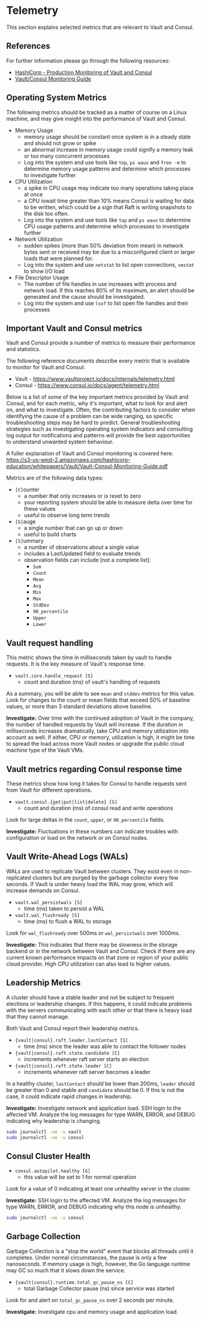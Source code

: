 # Telemetry

This section explains selected metrics that are relevant to Vault and Consul.

## References

For further information please go through the following resources:

- [HashiCorp - Production Monitoring of Vault and Consul](./assets/pdfs/Monitoring%20Vault%20and%20Consul%20in%20Prod.pdf)
- [Vault/Consul Monitoring Guide](./assets/pdfs/Vault-Consul-Monitoring-Guide.pdf)

## Operating System Metrics

The following metrics should be tracked as a matter of course on a Linux machine, and may give insight into the performance of Vault and Consul.

- Memory Usage
  - memory usage should be constant once system is in a steady state and should not grow or spike
  - an abnormal increase in memory usage could signify a memory leak or too many concurrent processes
  - Log into the system and use tools like `top`, `ps waux` and `free -m` to determine memory usage patterns and determine which processes to investigate further
- CPU Utilization
  - a spike in CPU usage may indicate too many operations taking place at once
  - a CPU iowait time greater than 10% means Consul is waiting for data to be written, which could be a sign that Raft is writing snapshots to the disk too often.
  - Log into the system and use tools like `top` and `ps waux` to determine CPU usage patterns and determine which processes to investigate further
- Network Utilization
  - sudden spikes (more than 50% deviation from mean) in network bytes sent or received may be due to a misconfigured client or larger loads that were planned for.
  - Log into the system and use `netstat` to list open connections, `vmstat` to show I/O load
- File Descriptor Usage
  - The number of file handles in use increases with process and network load.  If this reaches 80% of its maximum, an alert should be generated and the cause should be investigated.
  - Log into the system and use `lsof` to list open file handles and their processes

## Important Vault and Consul metrics

Vault and Consul provide a number of metrics to measure their performance and statistics.

The following reference documents describe every metric that is available to monitor for Vault and Consul:

- Vault - ​https://www.vaultproject.io/docs/internals/telemetry.html
- Consul - ​https://www.consul.io/docs/agent/telemetry.html

Below is a list of some of the key important metrics provided by Vault and Consul, and for each metric, why it's important, what to look for and alert on, and what to investigate.  Often, the contributing factors to consider when identifying the cause of a problem can be wide ranging, so specific troubleshooting steps may be hard to predict. General troubleshooting strategies such as investigating operating system indicators and consulting log output for notifications and patterns will provide the best opportunities to understand unwanted system behaviour.

A fuller explanation of Vault and Consul monitoring is covered here: https://s3-us-west-2.amazonaws.com/hashicorp-education/whitepapers/Vault/Vault-Consul-Monitoring-Guide.pdf

Metrics are of the following data types:

- `[C]`ounter
  - a number that only increases or is reset to zero
  - your reporting system should be able to measure delta over time for these values
  - useful to observe long term trends
- `[G]`auge
  - a single number that can go up or down
  - useful to build charts
- `[S]`ummary
  - a number of observations about a single value
  - includes a LastUpdated field to evaluate trends
  - observation fields can include [not a complete list]:
    - `Sum`
    - `Count`
    - `Mean`
    - `Avg`
    - `Min`
    - `Max`
    - `StdDev`
    - `90_percentile`
    - `Upper`
    - `Lower`

## Vault request handling

This metric shows the time in milliseconds taken by vault to handle requests.  It is the key measure of Vault's response time.

- `vault.core.handle_request [S]`
  - count and duration (ms) of vault's handling of requests

As a summary, you will be able to see `mean` and `stddev` metrics for this value.
Look for changes to the count or mean fields that exceed 50% of baseline values, or more than 3 standard deviations above baseline.

**Investigate:** Over time with the continued adoption of Vault in the
company, the number of handled requests by Vault will increase.
If the duration in milliseconds increases dramatically, take CPU and memory
utilization into account as well. If either, CPU or memory, utilization is high,
it might be time to spread the load across more Vault nodes or upgrade the
public cloud machine type of the Vault VMs.

## Vault metrics regarding Consul response time

These metrics show how long it takes for Consul to handle requests sent from Vault for different operations.

- `vault.consul.{get|put|list|delete} [S]`
  - count and duration (ms) of consul read and write operations

Look for large deltas in the `count`, `upper`, or `90_percentile` fields.

**Investigate:** Fluctuations in these numbers can indicate troubles with configuration or load on the network or on Consul nodes.

## Vault Write-Ahead Logs (WALs)

WALs are used to replicate Vault between clusters. They exist even in non-replicated clusters but are purged by the garbage collector every few seconds. If Vault is under heavy load the WAL may grow, which will increase demands on Consul.

- `vault.wal_persistwals [S]`
  - time (ms) taken to persist a WAL
- `vault.wal_flushready [S]`
  - time (ms) to flush a WAL to storage

Look for `wal_flushready` over 500ms or `wal_persistwals` over 1000ms.

**Investigate:** This indicates that there may be slowness in the storage backend or in the network between Vault and Consul.
Check if there are any current known performance impacts on that zone
or region of your public cloud provider.
High CPU utilization can also lead to higher values.

## Leadership Metrics

A cluster should have a stable leader and not be subject to frequent elections or leadership changes.  If this happens, it could indicate problems with the servers communicating with each other or that there is heavy load that they cannot manage.

Both Vault and Consul report their leadership metrics.

- `{vault|consul}.raft.leader.lastContact [S]`
  - time (ms) since the leader was able to contact the follower nodes
- `{vault|consul}.raft.state.candidate [C]`
  - increments whenever raft server starts an election
- `{vault|consul}.raft.state.leader [C]`
  - increments whenever raft server becomes a leader

In a healthy cluster, `lastContact` should be lower than 200ms, `leader` should be greater than 0 and stable and `candidate` should be 0.  If this is not the case, it could indicate rapid changes in leadership.

**Investigate:** Investigate network and application load.
SSH login to the affected VM. Analyze the log messages
for type WARN, ERROR, and DEBUG indicating why leadership is changing.

```bash
sudo journalctl -xe -u vault
sudo journalctl -xe -u consul
```

## Consul Cluster Health

- `consul.autopilot.healthy [G]`
  - this value will be set to 1 for normal operation

Look for a value of 0 indicating at least one unhealthy server in the cluster.

**Investigate:** SSH login to the affected VM. Analyze the log messages
for type WARN, ERROR, and DEBUG indicating why this node is unhealthy.

```bash
sudo journalctl -xe -u consul
```

## Garbage Collection

Garbage Collection is a "stop the world" event that blocks all threads until it completes.  Under normal circumstances, the pause is only a few nanoseconds.  If memory usage is high, however, the Go language runtime may GC so much that it slows down the service.

- `{vault|consul}.runtime.total_gc_pause_ns [C]`
  - total Garbage Collector pause (ns) since service was started 

Look for and alert on `total_gc_pause_ns` over 2 seconds per minute.

**Investigate:** Investigate cpu and memory usage and application load.

